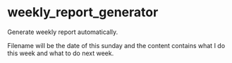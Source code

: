 # weekly_report_generator

Generate weekly report automatically. 

Filename will be the date of this sunday and the content contains what I do this week and what to do next week.
